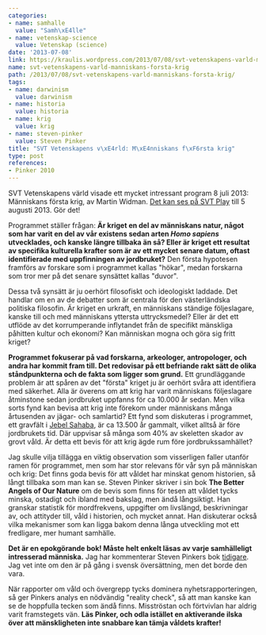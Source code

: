 ```yaml
---
categories:
- name: samhalle
  value: "Samh\xE4lle"
- name: vetenskap-science
  value: Vetenskap (science)
date: '2013-07-08'
link: https://kraulis.wordpress.com/2013/07/08/svt-vetenskapens-varld-manniskans-forsta-krig/
name: svt-vetenskapens-varld-manniskans-forsta-krig
path: /2013/07/08/svt-vetenskapens-varld-manniskans-forsta-krig/
tags:
- name: darwinism
  value: darwinism
- name: historia
  value: historia
- name: krig
  value: krig
- name: steven-pinker
  value: Steven Pinker
title: "SVT Vetenskapens v\xE4rld: M\xE4nniskans f\xF6rsta krig"
type: post
references:
- Pinker 2010
---
```

SVT Vetenskapens värld visade ett mycket intressant program 8 juli 2013: Människans första krig, av Martin Widman. [Det kan ses på SVT Play](http://www.svtplay.se/video/1315147/del-5-av-8-manniskans-forsta-krig) till 5 augusti 2013. Gör det!

Programmet ställer frågan: **Är kriget en del av människans natur, något som har varit en del av vår existens sedan arten *Homo sapiens* utvecklades, och kanske längre tillbaka än så? Eller är kriget ett resultat av specifika kulturella krafter som är av ett mycket senare datum, oftast identifierade med uppfinningen av jordbruket?** Den första hypotesen framförs av forskare som i programmet kallas "hökar", medan forskarna som tror mer på det senare synsättet kallas "duvor".

Dessa två synsätt är ju oerhört filosofiskt och ideologiskt laddade. Det handlar om en av de debatter som är centrala för den västerländska politiska filosofin. Är kriget en urkraft, en människans ständige följeslagare, kanske till och med människans yttersta uttrycksmedel? Eller är det ett utflöde av det korrumperande inflytandet från de specifikt mänskliga påhitten kultur och ekonomi? Kan människan mogna och göra sig fritt kriget?

**Programmet fokuserar på vad forskarna, arkeologer, antropologer, och andra har kommit fram till. Det redovisar på ett befriande rakt sätt de olika ståndpunkterna och de fakta som ligger som grund.** Ett grundläggande problem är att spåren av det "första" kriget ju är oerhört svåra att identifiera med säkerhet. Alla är överens om att krig har varit människans följeslagare åtminstone sedan jordbruket uppfanns för ca 10.000 år sedan. Men vilka sorts fynd kan bevisa att krig inte förekom under människans många årtusenden av jägar- och samlartid? Ett fynd som diskuteras i programmet, ett gravfält i [Jebel Sahaba](http://sv.wikipedia.org/wiki/Jebel_Sahaba), är ca 13.500 år gammalt, vilket alltså är före jordbrukets tid. Där uppvisar så många som 40% av skeletten skador av grovt våld. Är detta ett bevis för att krig ägde rum före jordbrukssamhället?

Jag skulle vilja tillägga en viktig observation som visserligen faller utanför ramen för programmet, men som har stor relevans för vår syn på människan och krig: Det finns goda bevis för att våldet har minskat genom historien, så långt tillbaka som man kan se. Steven Pinker skriver i sin bok **The Better Angels of Our Nature** om de bevis som finns för tesen att våldet tycks minska, ostadigt och ibland med bakslag, men ändå långsiktigt. Han granskar statistik för mordfrekvens, uppgifter om livslängd, beskrivningar av, och attityder till, våld i historien, och mycket annat. Han diskuterar också vilka mekanismer som kan ligga bakom denna långa utveckling mot ett fredligare, mer humant samhälle.

**Det är en epokgörande bok! Måste helt enkelt läsas av varje samhälleligt intresserad människa.** Jag har kommenterar Steven Pinkers bok [tidigare](/2013/02/16/grundkurs-i-ateism-del-5-autism/). Jag vet inte om den är på gång i svensk översättning, men det borde den vara.

När rapporter om våld och övergrepp tycks dominera nyhetsrapporteringen, så ger Pinkers analys en nödvändig "reality check", så att man kanske kan se de hoppfulla tecken som ändå finns. Misströstan och förtvivlan har aldrig varit framstegets vän. **Läs Pinker, och odla istället en aktiverande ilska över att mänskligheten inte snabbare kan tämja våldets krafter!**
